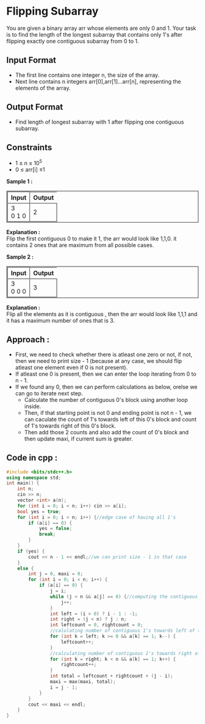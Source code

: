 # **Flipping Subarray**
You are given a binary array arr whose elements are only 0 and 1. Your task is to find the length of the longest subarray that contains only 1's after flipping exactly one contiguous subarray from 0 to 1.

## Input Format
- The first line contains one integer n, the size of the array. 
- Next line contains n integers arr[0],arr[1]...arr[n], representing the elements of the array.

## Output Format
- Find length of longest subarray with 1 after flipping one contiguous subarray.

## Constraints
- 1 ≤ n ≤ 10<sup>5</sup>
- 0 ≤ arr[i] ≤1

**Sample 1 :**
<table style="border:2px grey solid">
  <tr>
    <th style="border:2px grey solid">Input</th>
    <th>Output</th>
  </tr>
  <tr style="border:2px grey solid">
    <td rowspan = "2" style="border:2px grey solid">3 <br>0 1 0</td>
    <td>2</td>
  </tr>
</table>

**Explanation :**<br>
Flip the first contiguous 0 to make it 1, the arr would look like 1,1,0. it contains 2 ones that are maximum from all possible cases.

**Sample 2 :**
<table style="border:2px grey solid">
  <tr>
    <th style="border:2px grey solid">Input</th>
    <th>Output</th>
  </tr>
  <tr style="border:2px grey solid">
    <td rowspan = "2" style="border:2px grey solid">3 <br>0 0 0</td>
    <td>3</td>
  </tr>
</table>

**Explanation :**<br>Flip all the elements as it is contiguous , then the arr would look like 1,1,1 and it has a maximum number of ones that is 3.

## Approach : 
- First, we need to check whether there is atleast one zero or not, if not, then we need to print size - 1 (because at any case, we should flip atleast one element even if 0 is not present).
- If atleast one 0 is present, then we can enter the loop iterating from 0 to n - 1.
- If we found any 0, then we can perform calculations as below, orelse we can go to iterate next step.
    - Calculate the number of contiguous 0's block using another loop inside.
    - Then, if that starting point is not 0 and ending point is not n - 1, we can caculate the count of 1's towards left of this 0's block and count of 1's towards right of this 0's block.
    - Then add those 2 counts and also add the count of 0's block and then update maxi, if current sum is greater.

## Code in cpp :
```cpp
#include <bits/stdc++.h>
using namespace std;
int main() {
    int n;
    cin >> n;
    vector <int> a(n);
    for (int i = 0; i < n; i++) cin >> a[i];
    bool yes = true;
    for (int i = 0; i < n; i++) {//edge case of having all 1's
        if (a[i] == 0) {
            yes = false;
            break;
        }
    }
    if (yes) {
        cout << n - 1 << endl;//we can print size - 1 in that case
    }
    else {
        int j = 0, maxi = 0;
        for (int i = 0; i < n; i++) {
            if (a[i] == 0) {
                j = i;
                while (j < n && a[j] == 0) {//computing the contiguous 0's block
                    j++;
                }
                int left = (i > 0) ? i - 1 : -1;
                int right = (j < n) ? j : n;
                int leftcount = 0, rightcount = 0;
                //calulating number of contiguous 1's towards left of this 0's block
                for (int k = left; k >= 0 && a[k] == 1; k--) {
                    leftcount++;
                }
                //calculating number of contiguous 1's towards right of this 0's block
                for (int k = right; k < n && a[k] == 1; k++) {
                    rightcount++;
                }
                int total = leftcount + rightcount + (j - i);
                maxi = max(maxi, total);
                i = j - 1;
            }
        }
        cout << maxi << endl;
    }
}
```
